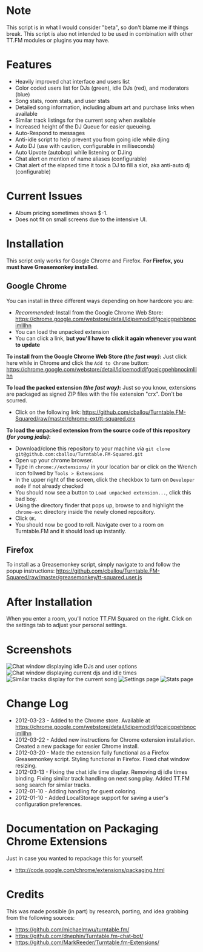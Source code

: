 Note
====

This script is in what I would consider "beta", so don't blame me if things break. This script is also not intended to be used
in combination with other TT.FM modules or plugins you may have.

Features
========
* Heavily improved chat interface and users list
* Color coded users list for DJs (green), idle DJs (red), and moderators (blue)
* Song stats, room stats, and user stats
* Detailed song information, including album art and purchase links when available
* Similar track listings for the current song when available
* Increased height of the DJ Queue for easier queueing.
* Auto-Respond to messages
* Anti-idle script to help prevent you from going idle while djing
* Auto DJ (use with caution, configurable in milliseconds)
* Auto Upvote (autobop) while listening or DJing
* Chat alert on mention of name aliases (configurable)
* Chat alert of the elapsed time it took a DJ to fill a slot, aka anti-auto dj (configurable)

Current Issues
==============

* Album pricing sometimes shows $-1.
* Does not fit on small screens due to the intensive UI.

Installation
============

This script only works for Google Chrome and Firefox.
**For Firefox, you must have Greasemonkey installed.**

Google Chrome
-------------
You can install in three different ways depending on how hardcore you are:

* *Recommended:* Install from the Google Chrome Web Store: https://chrome.google.com/webstore/detail/ldipemodldjfgcejcgpehbnocimlllhn
* You can load the unpacked extension 
* You can click a link, **but you'll have to click it again whenever you want to update**

**To install from the Google Chrome Web Store *(the fast way)*:**
Just click here while in Chrome and click the `Add to Chrome` button: https://chrome.google.com/webstore/detail/ldipemodldjfgcejcgpehbnocimlllhn

**To load the packed extension *(the fast way)*:**
Just so you know, extensions are packaged as signed ZIP files with the file extension "crx". Don't be scurred.

* Click on the following link: https://github.com/cballou/Turntable.FM-Squared/raw/master/chrome-ext/tt-squared.crx

**To load the unpacked extension from the source code of this repository *(for young jedis)*:**

* Download/clone this repository to your machine via `git clone git@github.com:cballou/Turntable.FM-Squared.git`
* Open up your chrome browser.
* Type in `chrome://extensions/` in your location bar or click on the Wrench icon follwed by `Tools > Extensions`
* In the upper right of the screen, click the checkbox to turn on `Developer mode` if not already checked
* You should now see a button to `Load unpacked extension...`, click this bad boy.
* Using the directory finder that pops up, browse to and highlight the `chrome-ext` directory inside the newly cloned repository.
* Click `OK`.
* You should now be good to roll. Navigate over to a room on Turntable.FM and it should load up instantly.

Firefox
-------
To install as a Greasemonkey script, simply navigate to and follow the popup instructions:
https://github.com/cballou/Turntable.FM-Squared/raw/master/greasemonkey/tt-squared.user.js

After Installation
==================
When you enter a room, you'll notice TT.FM Squared on the right. Click on the settings tab to adjust your personal settings.

Screenshots
===========
![Chat window displaying idle DJs and user options](https://github.com/cballou/Turntable.FM-Squared/raw/master/screenshots/screenshot-chat-user-options.jpg)
![Chat window displaying current djs and idle times](https://github.com/cballou/Turntable.FM-Squared/raw/master/screenshots/screenshot-chat-window.jpeg)
![Similar tracks display for the current song](https://github.com/cballou/Turntable.FM-Squared/raw/master/screenshots/screenshot-similar-track-search.jpg)
![Settings page](https://github.com/cballou/Turntable.FM-Squared/raw/master/screenshots/screenshot-settings.jpg)
![Stats page](https://github.com/cballou/Turntable.FM-Squared/raw/master/screenshots/screenshot-stats.jpg)

Change Log
==========

* 2012-03-23 - Added to the Chrome store. Available at https://chrome.google.com/webstore/detail/ldipemodldjfgcejcgpehbnocimlllhn
* 2012-03-22 - Added new instructions for Chrome extension installation. Created a new package for easier Chrome install. 
* 2012-03-20 - Made the extension fully functional as a Firefox Greasemonkey script. Styling functional in Firefox. Fixed chat window resizing.
* 2012-03-13 - Fixing the chat idle time display. Removing dj idle times binding. Fixing similar track handling on next song play. Added TT.FM song search for similar tracks.
* 2012-01-10 - Adding handling for guest coloring.
* 2012-01-10 - Added LocalStorage support for saving a user's configuration preferences.

Documentation on Packaging Chrome Extensions
============================================
Just in case you wanted to repackage this for yourself.

* http://code.google.com/chrome/extensions/packaging.html

Credits
=======
This was made possible (in part) by research, porting, and idea grabbing from the following sources:

* https://github.com/michaelmwu/turntable.fm/
* https://github.com/dnephin/Turntable.fm-chat-bot/
* https://github.com/MarkReeder/Turntable.fm-Extensions/

